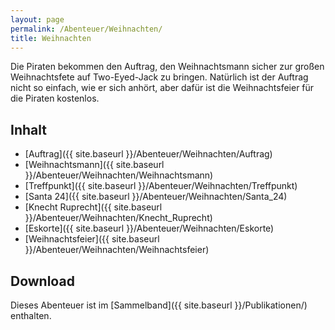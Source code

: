 ```yaml
---
layout: page
permalink: /Abenteuer/Weihnachten/
title: Weihnachten
---
```




Die Piraten bekommen den Auftrag, den Weihnachtsmann sicher zur großen Weihnachtsfete auf Two-Eyed-Jack zu bringen. Natürlich ist der Auftrag nicht so einfach, wie er sich anhört, aber dafür ist die Weihnachtsfeier für die Piraten kostenlos.

## Inhalt

- [Auftrag]({{ site.baseurl }}/Abenteuer/Weihnachten/Auftrag)
- [Weihnachtsmann]({{ site.baseurl }}/Abenteuer/Weihnachten/Weihnachtsmann)
- [Treffpunkt]({{ site.baseurl }}/Abenteuer/Weihnachten/Treffpunkt)
- [Santa 24]({{ site.baseurl }}/Abenteuer/Weihnachten/Santa_24)
- [Knecht Ruprecht]({{ site.baseurl }}/Abenteuer/Weihnachten/Knecht_Ruprecht)
- [Eskorte]({{ site.baseurl }}/Abenteuer/Weihnachten/Eskorte)
- [Weihnachtsfeier]({{ site.baseurl }}/Abenteuer/Weihnachten/Weihnachtsfeier)

## Download

Dieses Abenteuer ist im [Sammelband]({{ site.baseurl }}/Publikationen/) enthalten.

